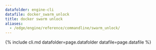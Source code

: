 ```yaml
---
datafolder: engine-cli
datafile: docker_swarm_unlock
title: docker swarm unlock
aliases:
  - /edge/engine/reference/commandline/swarm_unlock/
---
```

<!--
This page is automatically generated from Docker's source code. If you want to
suggest a change to the text that appears here, open a ticket or pull request
in the source repository on GitHub:

https://github.com/docker/cli
-->

{% include cli.md datafolder=page.datafolder datafile=page.datafile %}
